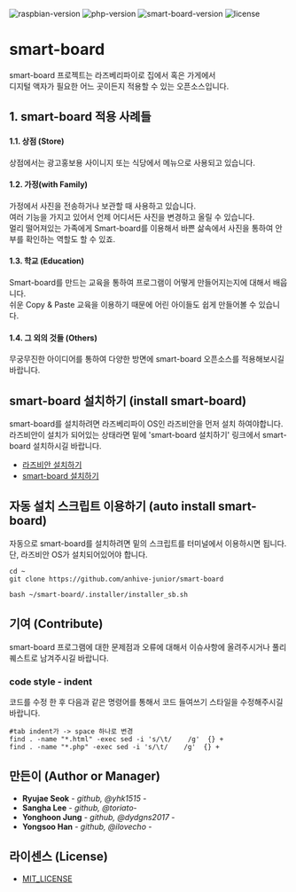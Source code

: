 ![raspbian-version](https://img.shields.io/badge/raspbian->=2019--06--20-red.svg)
![php-version](https://img.shields.io/badge/php-%5E7.1.3-blue.svg)
![smart-board-version](https://img.shields.io/badge/smart--board-v0.05-orange.svg)
![license](https://img.shields.io/badge/license-MIT-green.svg)
# smart-board

smart-board 프로젝트는 라즈베리파이로 집에서 혹은 가게에서 \
디지털 액자가 필요한 어느 곳이든지 적용할 수 있는 오픈소스입니다.

## 1. smart-board 적용 사례들

#### 1.1. 상점 (Store)

상점에서는 광고홍보용 사이니지 또는 식당에서 메뉴으로 사용되고 있습니다.

#### 1.2. 가정(with Family)

가정에서 사진을 전송하거나 보관할 때 사용하고 있습니다. \
여러 기능을 가지고 있어서 언제 어디서든 사진을 변경하고 올릴 수 있습니다. \
멀리 떨어져있는 가족에게 Smart-board를 이용해서 바쁜 삶속에서 사진을 통하여 안부를 확인하는 역할도 할 수 있죠.

#### 1.3. 학교 (Education)

Smart-board를 만드는 교육을 통하여 프로그램이 어떻게 만들어지는지에 대해서 배웁니다. \
쉬운 Copy & Paste 교육을 이용하기 때문에 어린 아이들도 쉽게 만들어볼 수 있습니다.

#### 1.4. 그 외의 것들 (Others)

무궁무진한 아이디어를 통하여 다양한 방면에 smart-board 오픈소스를 적용해보시길 바랍니다.

## smart-board 설치하기 (install smart-board)

smart-board를 설치하려면 라즈베리파이 OS인 라즈비안을 먼저 설치 하여야합니다.\
라즈비안이 설치가 되어있는 상태라면 밑에 'smart-board 설치하기' 링크에서 smart-board 설치하시길 바랍니다.

- [라즈비안 설치하기](https://github.com/anhive-junior/smart-board/wiki/%EB%9D%BC%EC%A6%88%EB%B9%84%EC%95%88-OS-%EC%84%A4%EC%B9%98)
- [smart-board 설치하기](https://github.com/anhive-junior/smart-board/wiki/Install-Smart-Board)

## 자동 설치 스크립트 이용하기 (auto install smart-board)

자동으로 smart-board를 설치하려면 밑의 스크립트를 터미널에서 이용하시면 됩니다.\
단, 라즈비안 OS가 설치되어있어야 합니다.

```
cd ~
git clone https://github.com/anhive-junior/smart-board
```

```
bash ~/smart-board/.installer/installer_sb.sh
```

## 기여 (Contribute)

smart-board 프로그램에 대한 문제점과 오류에 대해서 이슈사항에 올려주시거나 풀리퀘스트로 남겨주시길 바랍니다.

### code style - indent

코드를 수정 한 후 다음과 같은 명령어를 통해서 코드 들여쓰기 스타일을 수정해주시길 바랍니다.

```
#tab indent가 -> space 하나로 변경
find . -name "*.html" -exec sed -i 's/\t/    /g'  {} +
find . -name "*.php" -exec sed -i 's/\t/    /g'  {} +
```

## 만든이 (Author or Manager)

* **Ryujae Seok** - *github, @yhk1515* -
* **Sangha Lee** - *github, @toriato*-
* **Yonghoon Jung** - *github, @dydgns2017* -
* **Yongsoo Han** - *github, @ilovecho* -

## 라이센스 (License)

- [MIT_LICENSE](https://github.com/anhive-junior/smart-board/blob/master/LICENSE.md)
